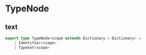 # TypeNode

## text

```ts
export type TypeNode<scope extends Dictionary = Dictionary> =
    | Identifier<scope>
    | TypeSet<scope>
```
